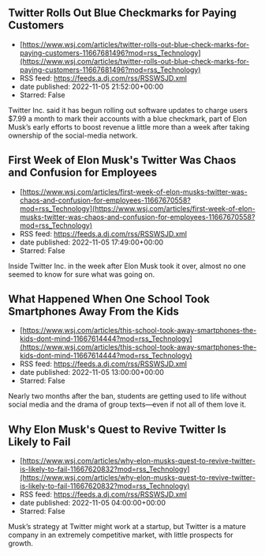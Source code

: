 ## Twitter Rolls Out Blue Checkmarks for Paying Customers
 - [https://www.wsj.com/articles/twitter-rolls-out-blue-check-marks-for-paying-customers-11667681496?mod=rss_Technology](https://www.wsj.com/articles/twitter-rolls-out-blue-check-marks-for-paying-customers-11667681496?mod=rss_Technology)
 - RSS feed: https://feeds.a.dj.com/rss/RSSWSJD.xml
 - date published: 2022-11-05 21:52:00+00:00
 - Starred: False

Twitter Inc. said it has begun rolling out software updates to charge users $7.99 a month to mark their accounts with a blue checkmark, part of Elon Musk’s early efforts to boost revenue a little more than a week after taking ownership of the social-media network.

## First Week of Elon Musk's Twitter Was Chaos and Confusion for Employees
 - [https://www.wsj.com/articles/first-week-of-elon-musks-twitter-was-chaos-and-confusion-for-employees-11667670558?mod=rss_Technology](https://www.wsj.com/articles/first-week-of-elon-musks-twitter-was-chaos-and-confusion-for-employees-11667670558?mod=rss_Technology)
 - RSS feed: https://feeds.a.dj.com/rss/RSSWSJD.xml
 - date published: 2022-11-05 17:49:00+00:00
 - Starred: False

Inside Twitter Inc. in the week after Elon Musk took it over, almost no one seemed to know for sure what was going on.

## What Happened When One School Took Smartphones Away From the Kids
 - [https://www.wsj.com/articles/this-school-took-away-smartphones-the-kids-dont-mind-11667614444?mod=rss_Technology](https://www.wsj.com/articles/this-school-took-away-smartphones-the-kids-dont-mind-11667614444?mod=rss_Technology)
 - RSS feed: https://feeds.a.dj.com/rss/RSSWSJD.xml
 - date published: 2022-11-05 13:00:00+00:00
 - Starred: False

Nearly two months after the ban, students are getting used to life without social media and the drama of group texts—even if not all of them love it.

## Why Elon Musk's Quest to Revive Twitter Is Likely to Fail
 - [https://www.wsj.com/articles/why-elon-musks-quest-to-revive-twitter-is-likely-to-fail-11667620832?mod=rss_Technology](https://www.wsj.com/articles/why-elon-musks-quest-to-revive-twitter-is-likely-to-fail-11667620832?mod=rss_Technology)
 - RSS feed: https://feeds.a.dj.com/rss/RSSWSJD.xml
 - date published: 2022-11-05 04:00:00+00:00
 - Starred: False

Musk’s strategy at Twitter might work at a startup, but Twitter is a mature company in an extremely competitive market, with little prospects for growth.
